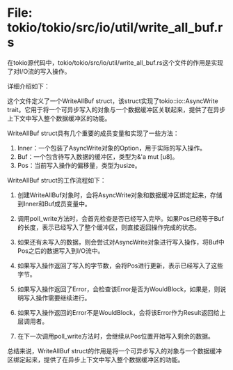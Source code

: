 # File: tokio/tokio/src/io/util/write_all_buf.rs

在tokio源代码中，tokio/tokio/src/io/util/write_all_buf.rs这个文件的作用是实现了对I/O流的写入操作。

详细介绍如下：

这个文件定义了一个WriteAllBuf struct，该struct实现了tokio::io::AsyncWrite trait。它用于将一个可异步写入的对象与一个数据缓冲区关联起来，提供了在异步上下文中写入整个数据缓冲区的功能。

WriteAllBuf struct具有几个重要的成员变量和实现了一些方法：

1. Inner：一个包装了AsyncWrite对象的Option，用于实际的写入操作。
2. Buf：一个包含待写入数据的缓冲区，类型为&'a mut [u8]。
3. Pos：当前写入操作的偏移量，类型为usize。

WriteAllBuf struct的工作流程如下：

1. 创建WriteAllBuf对象时，会将AsyncWrite对象和数据缓冲区绑定起来，存储到Inner和Buf成员变量中。

2. 调用poll_write方法时，会首先检查是否已经写入完毕。如果Pos已经等于Buf的长度，表示已经写入了整个缓冲区，则直接返回操作完成的状态。

3. 如果还有未写入的数据，则会尝试对AsyncWrite对象进行写入操作，将Buf中Pos之后的数据写入到I/O流中。

4. 如果写入操作返回了写入的字节数，会将Pos进行更新，表示已经写入了这些字节。

5. 如果写入操作返回了Error，会检查该Error是否为WouldBlock，如果是，则说明写入操作需要继续进行。

6. 如果写入操作返回的Error不是WouldBlock，会将该Error作为Result返回给上层调用者。

7. 在下一次调用poll_write方法时，会继续从Pos位置开始写入剩余的数据。

总结来说，WriteAllBuf struct的作用是将一个可异步写入的对象与一个数据缓冲区绑定起来，提供了在异步上下文中写入整个数据缓冲区的功能。


